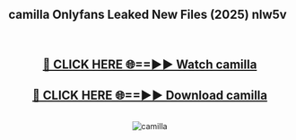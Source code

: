 <h2>camilla Onlyfans Leaked New Files (2025) nlw5v</h2>
<br>
<div align="center">
<h2><a href="https://mediafiles.top/camilla&ref=git" rel="nofollow">🔴 CLICK HERE 🌐==►► Watch camilla</a></h2>
<h2><a href="https://mediafiles.top/camilla&ref=git" rel="nofollow">🔴 CLICK HERE 🌐==►► Download camilla</a></h2>
<br>
<a href="https://mediafiles.top/camilla&ref=git" rel="nofollow" data-target="animated-image.originalLink"><img src="https://i.ibb.co.com/xMMVF88/686577567.gif" alt="camilla" style="max-width: 100%; display: inline-block;" data-target="animated-image.originalImage"></a>
</div>
<br>
<br>